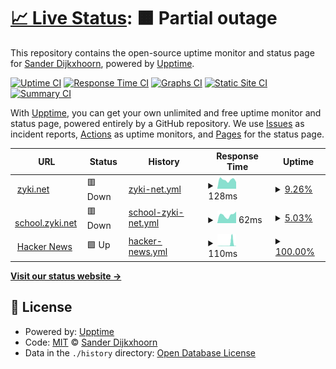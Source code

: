 # [📈 Live Status](https://status2.zyki.net): <!--live status--> **🟧 Partial outage**

This repository contains the open-source uptime monitor and status page for [Sander Dijkxhoorn](http://zyki.nl/), powered by [Upptime](https://github.com/upptime/upptime).

[![Uptime CI](https://github.com/sanderDijkxhoorn/zyki.net-status/workflows/Uptime%20CI/badge.svg)](https://github.com/sanderDijkxhoorn/zyki.net-status/actions?query=workflow%3A%22Uptime+CI%22)
[![Response Time CI](https://github.com/sanderDijkxhoorn/zyki.net-status/workflows/Response%20Time%20CI/badge.svg)](https://github.com/sanderDijkxhoorn/zyki.net-status/actions?query=workflow%3A%22Response+Time+CI%22)
[![Graphs CI](https://github.com/sanderDijkxhoorn/zyki.net-status/workflows/Graphs%20CI/badge.svg)](https://github.com/sanderDijkxhoorn/zyki.net-status/actions?query=workflow%3A%22Graphs+CI%22)
[![Static Site CI](https://github.com/sanderDijkxhoorn/zyki.net-status/workflows/Static%20Site%20CI/badge.svg)](https://github.com/sanderDijkxhoorn/zyki.net-status/actions?query=workflow%3A%22Static+Site+CI%22)
[![Summary CI](https://github.com/sanderDijkxhoorn/zyki.net-status/workflows/Summary%20CI/badge.svg)](https://github.com/sanderDijkxhoorn/zyki.net-status/actions?query=workflow%3A%22Summary+CI%22)

With [Upptime](https://upptime.js.org), you can get your own unlimited and free uptime monitor and status page, powered entirely by a GitHub repository. We use [Issues](https://github.com/sanderDijkxhoorn/zyki.net-status/issues) as incident reports, [Actions](https://github.com/sanderDijkxhoorn/zyki.net-status/actions) as uptime monitors, and [Pages](https://status2.zyki.net) for the status page.

<!--start: status pages-->
<!-- This summary is generated by Upptime (https://github.com/upptime/upptime) -->
<!-- Do not edit this manually, your changes will be overwritten -->
<!-- prettier-ignore -->
| URL | Status | History | Response Time | Uptime |
| --- | ------ | ------- | ------------- | ------ |
| <img alt="" src="https://favicons.githubusercontent.com/zyki.net" height="13"> [zyki.net](https://zyki.net) | 🟥 Down | [zyki-net.yml](https://github.com/sanderDijkxhoorn/zyki.net-status/commits/HEAD/history/zyki-net.yml) | <details><summary><img alt="Response time graph" src="./graphs/zyki-net/response-time-week.png" height="20"> 128ms</summary><br><a href="https://status2.zyki.net/history/zyki-net"><img alt="Response time 128" src="https://img.shields.io/endpoint?url=https%3A%2F%2Fraw.githubusercontent.com%2FsanderDijkxhoorn%2Fzyki.net-status%2FHEAD%2Fapi%2Fzyki-net%2Fresponse-time.json"></a><br><a href="https://status2.zyki.net/history/zyki-net"><img alt="24-hour response time 128" src="https://img.shields.io/endpoint?url=https%3A%2F%2Fraw.githubusercontent.com%2FsanderDijkxhoorn%2Fzyki.net-status%2FHEAD%2Fapi%2Fzyki-net%2Fresponse-time-day.json"></a><br><a href="https://status2.zyki.net/history/zyki-net"><img alt="7-day response time 128" src="https://img.shields.io/endpoint?url=https%3A%2F%2Fraw.githubusercontent.com%2FsanderDijkxhoorn%2Fzyki.net-status%2FHEAD%2Fapi%2Fzyki-net%2Fresponse-time-week.json"></a><br><a href="https://status2.zyki.net/history/zyki-net"><img alt="30-day response time 128" src="https://img.shields.io/endpoint?url=https%3A%2F%2Fraw.githubusercontent.com%2FsanderDijkxhoorn%2Fzyki.net-status%2FHEAD%2Fapi%2Fzyki-net%2Fresponse-time-month.json"></a><br><a href="https://status2.zyki.net/history/zyki-net"><img alt="1-year response time 128" src="https://img.shields.io/endpoint?url=https%3A%2F%2Fraw.githubusercontent.com%2FsanderDijkxhoorn%2Fzyki.net-status%2FHEAD%2Fapi%2Fzyki-net%2Fresponse-time-year.json"></a></details> | <details><summary><a href="https://status2.zyki.net/history/zyki-net">9.26%</a></summary><a href="https://status2.zyki.net/history/zyki-net"><img alt="All-time uptime 9.26%" src="https://img.shields.io/endpoint?url=https%3A%2F%2Fraw.githubusercontent.com%2FsanderDijkxhoorn%2Fzyki.net-status%2FHEAD%2Fapi%2Fzyki-net%2Fuptime.json"></a><br><a href="https://status2.zyki.net/history/zyki-net"><img alt="24-hour uptime 9.26%" src="https://img.shields.io/endpoint?url=https%3A%2F%2Fraw.githubusercontent.com%2FsanderDijkxhoorn%2Fzyki.net-status%2FHEAD%2Fapi%2Fzyki-net%2Fuptime-day.json"></a><br><a href="https://status2.zyki.net/history/zyki-net"><img alt="7-day uptime 9.26%" src="https://img.shields.io/endpoint?url=https%3A%2F%2Fraw.githubusercontent.com%2FsanderDijkxhoorn%2Fzyki.net-status%2FHEAD%2Fapi%2Fzyki-net%2Fuptime-week.json"></a><br><a href="https://status2.zyki.net/history/zyki-net"><img alt="30-day uptime 9.26%" src="https://img.shields.io/endpoint?url=https%3A%2F%2Fraw.githubusercontent.com%2FsanderDijkxhoorn%2Fzyki.net-status%2FHEAD%2Fapi%2Fzyki-net%2Fuptime-month.json"></a><br><a href="https://status2.zyki.net/history/zyki-net"><img alt="1-year uptime 9.26%" src="https://img.shields.io/endpoint?url=https%3A%2F%2Fraw.githubusercontent.com%2FsanderDijkxhoorn%2Fzyki.net-status%2FHEAD%2Fapi%2Fzyki-net%2Fuptime-year.json"></a></details>
| <img alt="" src="https://favicons.githubusercontent.com/school.zyki.net" height="13"> [school.zyki.net](https://school.zyki.net) | 🟥 Down | [school-zyki-net.yml](https://github.com/sanderDijkxhoorn/zyki.net-status/commits/HEAD/history/school-zyki-net.yml) | <details><summary><img alt="Response time graph" src="./graphs/school-zyki-net/response-time-week.png" height="20"> 62ms</summary><br><a href="https://status2.zyki.net/history/school-zyki-net"><img alt="Response time 62" src="https://img.shields.io/endpoint?url=https%3A%2F%2Fraw.githubusercontent.com%2FsanderDijkxhoorn%2Fzyki.net-status%2FHEAD%2Fapi%2Fschool-zyki-net%2Fresponse-time.json"></a><br><a href="https://status2.zyki.net/history/school-zyki-net"><img alt="24-hour response time 62" src="https://img.shields.io/endpoint?url=https%3A%2F%2Fraw.githubusercontent.com%2FsanderDijkxhoorn%2Fzyki.net-status%2FHEAD%2Fapi%2Fschool-zyki-net%2Fresponse-time-day.json"></a><br><a href="https://status2.zyki.net/history/school-zyki-net"><img alt="7-day response time 62" src="https://img.shields.io/endpoint?url=https%3A%2F%2Fraw.githubusercontent.com%2FsanderDijkxhoorn%2Fzyki.net-status%2FHEAD%2Fapi%2Fschool-zyki-net%2Fresponse-time-week.json"></a><br><a href="https://status2.zyki.net/history/school-zyki-net"><img alt="30-day response time 62" src="https://img.shields.io/endpoint?url=https%3A%2F%2Fraw.githubusercontent.com%2FsanderDijkxhoorn%2Fzyki.net-status%2FHEAD%2Fapi%2Fschool-zyki-net%2Fresponse-time-month.json"></a><br><a href="https://status2.zyki.net/history/school-zyki-net"><img alt="1-year response time 62" src="https://img.shields.io/endpoint?url=https%3A%2F%2Fraw.githubusercontent.com%2FsanderDijkxhoorn%2Fzyki.net-status%2FHEAD%2Fapi%2Fschool-zyki-net%2Fresponse-time-year.json"></a></details> | <details><summary><a href="https://status2.zyki.net/history/school-zyki-net">5.03%</a></summary><a href="https://status2.zyki.net/history/school-zyki-net"><img alt="All-time uptime 5.03%" src="https://img.shields.io/endpoint?url=https%3A%2F%2Fraw.githubusercontent.com%2FsanderDijkxhoorn%2Fzyki.net-status%2FHEAD%2Fapi%2Fschool-zyki-net%2Fuptime.json"></a><br><a href="https://status2.zyki.net/history/school-zyki-net"><img alt="24-hour uptime 5.03%" src="https://img.shields.io/endpoint?url=https%3A%2F%2Fraw.githubusercontent.com%2FsanderDijkxhoorn%2Fzyki.net-status%2FHEAD%2Fapi%2Fschool-zyki-net%2Fuptime-day.json"></a><br><a href="https://status2.zyki.net/history/school-zyki-net"><img alt="7-day uptime 5.03%" src="https://img.shields.io/endpoint?url=https%3A%2F%2Fraw.githubusercontent.com%2FsanderDijkxhoorn%2Fzyki.net-status%2FHEAD%2Fapi%2Fschool-zyki-net%2Fuptime-week.json"></a><br><a href="https://status2.zyki.net/history/school-zyki-net"><img alt="30-day uptime 5.03%" src="https://img.shields.io/endpoint?url=https%3A%2F%2Fraw.githubusercontent.com%2FsanderDijkxhoorn%2Fzyki.net-status%2FHEAD%2Fapi%2Fschool-zyki-net%2Fuptime-month.json"></a><br><a href="https://status2.zyki.net/history/school-zyki-net"><img alt="1-year uptime 5.03%" src="https://img.shields.io/endpoint?url=https%3A%2F%2Fraw.githubusercontent.com%2FsanderDijkxhoorn%2Fzyki.net-status%2FHEAD%2Fapi%2Fschool-zyki-net%2Fuptime-year.json"></a></details>
| <img alt="" src="https://favicons.githubusercontent.com/news.ycombinator.com" height="13"> [Hacker News](https://news.ycombinator.com) | 🟩 Up | [hacker-news.yml](https://github.com/sanderDijkxhoorn/zyki.net-status/commits/HEAD/history/hacker-news.yml) | <details><summary><img alt="Response time graph" src="./graphs/hacker-news/response-time-week.png" height="20"> 110ms</summary><br><a href="https://status2.zyki.net/history/hacker-news"><img alt="Response time 110" src="https://img.shields.io/endpoint?url=https%3A%2F%2Fraw.githubusercontent.com%2FsanderDijkxhoorn%2Fzyki.net-status%2FHEAD%2Fapi%2Fhacker-news%2Fresponse-time.json"></a><br><a href="https://status2.zyki.net/history/hacker-news"><img alt="24-hour response time 110" src="https://img.shields.io/endpoint?url=https%3A%2F%2Fraw.githubusercontent.com%2FsanderDijkxhoorn%2Fzyki.net-status%2FHEAD%2Fapi%2Fhacker-news%2Fresponse-time-day.json"></a><br><a href="https://status2.zyki.net/history/hacker-news"><img alt="7-day response time 110" src="https://img.shields.io/endpoint?url=https%3A%2F%2Fraw.githubusercontent.com%2FsanderDijkxhoorn%2Fzyki.net-status%2FHEAD%2Fapi%2Fhacker-news%2Fresponse-time-week.json"></a><br><a href="https://status2.zyki.net/history/hacker-news"><img alt="30-day response time 110" src="https://img.shields.io/endpoint?url=https%3A%2F%2Fraw.githubusercontent.com%2FsanderDijkxhoorn%2Fzyki.net-status%2FHEAD%2Fapi%2Fhacker-news%2Fresponse-time-month.json"></a><br><a href="https://status2.zyki.net/history/hacker-news"><img alt="1-year response time 110" src="https://img.shields.io/endpoint?url=https%3A%2F%2Fraw.githubusercontent.com%2FsanderDijkxhoorn%2Fzyki.net-status%2FHEAD%2Fapi%2Fhacker-news%2Fresponse-time-year.json"></a></details> | <details><summary><a href="https://status2.zyki.net/history/hacker-news">100.00%</a></summary><a href="https://status2.zyki.net/history/hacker-news"><img alt="All-time uptime 100.00%" src="https://img.shields.io/endpoint?url=https%3A%2F%2Fraw.githubusercontent.com%2FsanderDijkxhoorn%2Fzyki.net-status%2FHEAD%2Fapi%2Fhacker-news%2Fuptime.json"></a><br><a href="https://status2.zyki.net/history/hacker-news"><img alt="24-hour uptime 100.00%" src="https://img.shields.io/endpoint?url=https%3A%2F%2Fraw.githubusercontent.com%2FsanderDijkxhoorn%2Fzyki.net-status%2FHEAD%2Fapi%2Fhacker-news%2Fuptime-day.json"></a><br><a href="https://status2.zyki.net/history/hacker-news"><img alt="7-day uptime 100.00%" src="https://img.shields.io/endpoint?url=https%3A%2F%2Fraw.githubusercontent.com%2FsanderDijkxhoorn%2Fzyki.net-status%2FHEAD%2Fapi%2Fhacker-news%2Fuptime-week.json"></a><br><a href="https://status2.zyki.net/history/hacker-news"><img alt="30-day uptime 100.00%" src="https://img.shields.io/endpoint?url=https%3A%2F%2Fraw.githubusercontent.com%2FsanderDijkxhoorn%2Fzyki.net-status%2FHEAD%2Fapi%2Fhacker-news%2Fuptime-month.json"></a><br><a href="https://status2.zyki.net/history/hacker-news"><img alt="1-year uptime 100.00%" src="https://img.shields.io/endpoint?url=https%3A%2F%2Fraw.githubusercontent.com%2FsanderDijkxhoorn%2Fzyki.net-status%2FHEAD%2Fapi%2Fhacker-news%2Fuptime-year.json"></a></details>

<!--end: status pages-->

[**Visit our status website →**](https://status2.zyki.net)

## 📄 License

- Powered by: [Upptime](https://github.com/upptime/upptime)
- Code: [MIT](./LICENSE) © [Sander Dijkxhoorn](http://zyki.nl/)
- Data in the `./history` directory: [Open Database License](https://opendatacommons.org/licenses/odbl/1-0/)
